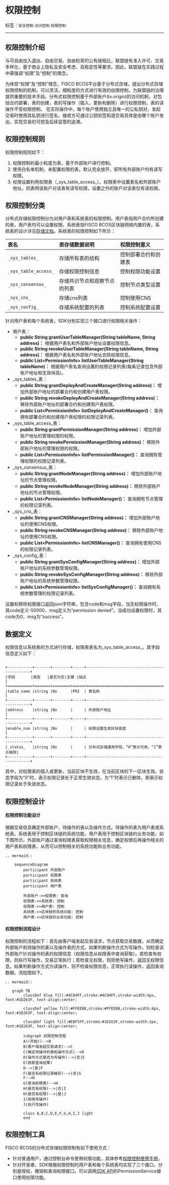 # 权限控制

标签：``安全控制`` ``访问控制`` ``权限控制`` 

----
## 权限控制介绍

与可自由加入退出、自由交易、自由检索的公有链相比，联盟链有准入许可、交易多样化、基于商业上隐私及安全考虑、高稳定性等要求。因此，联盟链在实践过程中需强调“权限”及“控制”的理念。

为体现“权限”及“控制”理念，FISCO BCOS平台基于分布式存储，提出分布式存储权限控制的机制，可以灵活，细粒度的方式进行有效的权限控制，为联盟链的治理提供重要的技术手段。分布式权限控制基于外部账户(tx.origin)的访问机制，对包括合约部署，表的创建，表的写操作（插入、更新和删除）进行权限控制，表的读操作不受权限控制。 在实际操作中，每个账户使用独立且唯一的公私钥对，发起交易时使用其私钥进行签名，接收方可通过公钥验签知道交易具体是由哪个账户发出，实现交易的可控及后续监管的追溯。     

## 权限控制规则
权限控制规则如下：    
1. 权限控制的最小粒度为表，基于外部账户进行控制。     
2. 使用白名单机制，未配置权限的表，默认完全放开，即所有外部账户均有读写权限。    
3. 权限设置利用权限表（\_sys_table_access_）。权限表中设置表名和外部账户地址，则表明该账户对该表有读写权限，设置之外的账户对该表仅有读权限。

## 权限控制分类

分布式存储权限控制分为对用户表和系统表的权限控制。用户表指用户合约所创建的表，用户表均可以设置权限。系统表指FISCO BCOS区块链网络内置的表，系统表的设计详见[存储文档](../storage/storage.md)。系统表的权限控制如下所示：   

|表名             |表存储数据说明       |权限控制意义           |
|:---------------|:-------------|:-----------|
|`_sys_tables_`      |存储所有表的结构               |控制部署合约和创建表   |
|`_sys_table_access_`|存储权限控制信息               |控制权限功能设置       |
|`_sys_consensus_`   |存储共识节点和观察节点的列表   |控制节点类型设置       |
|`_sys_cns_`         |存储cns列表                    |控制使用CNS            |
|`_sys_config_`      |存储系统配置的列表             |控制系统配置设置       |


针对用户表和每个系统表，SDK分别实现三个接口进行权限相关操作：
- 用户表：
  - **public String grantUserTableManager(String tableName, String address)：** 根据用户表名和外部账户地址设置权限信息。
  - **public String revokeUserTableManager(String tableName, String address)：** 根据用户表名和外部账户地址去除权限信息。
  - **public List\<PermissionInfo\> listUserTableManager(String tableName)：** 根据用户表名查询设置的权限记录列表(每条记录包含外部账户地址和生效块高)。
- _sys_tables_表：
  - **public String grantDeployAndCreateManager(String address)：** 增加外部账户地址的部署合约和创建用户表权限。
  - **public String revokeDeployAndCreateManager(String address)：** 移除外部账户地址的部署合约和创建用户表权限。
  - **public List\<PermissionInfo\> listDeployAndCreateManager()：** 查询拥有部署合约和创建用户表权限的权限记录列表。
- _sys_table_access_表：
  - **public String grantPermissionManager(String address)：** 增加外部账户地址的管理权限的权限。
  - **public String revokePermissionManager(String address)：** 移除外部账户地址的管理权限的权限。
  - **public List\<PermissionInfo\> listPermissionManager()：** 查询拥有管理权限的权限记录列表。
- _sys_consensus_表：
  - **public String grantNodeManager(String address)：** 增加外部账户地址的节点管理权限。
  - **public String revokeNodeManager(String address)：** 移除外部账户地址的节点管理权限。
  - **public List\<PermissionInfo\> listNodeManager()：** 查询拥有节点管理的权限记录列表。
- _sys_cns_表：
  - **public String grantCNSManager(String address)：** 增加外部账户地址的使用CNS权限。
  - **public String revokeCNSManager(String address)：** 移除外部账户地址的使用CNS权限。
  - **public List\<PermissionInfo\> listCNSManager()：** 查询拥有使用CNS的权限记录列表。
- _sys_config_表：
  - **public String grantSysConfigManager(String address)：** 增加外部账户地址的系统参数管理权限。
  - **public String revokeSysConfigManager(String address)：** 移除外部账户地址的系统参数管理权限。
  - **public List\<PermissionInfo\> listSysConfigManager()：** 查询拥有系统参数管理的权限记录列表。

设置和移除权限接口返回json字符串，包含code和msg字段，当无权限操作时，其code定义-50000，msg定义为“permission denied”。当成功设置权限时，其code为0，msg为“success”。

## 数据定义
权限信息以系统表的方式进行存储，权限表表名为_sys_table_access_，其字段信息定义如下：

```eval_rst

+-----------+-------+--------+-----+---------------------------------------------+
|字段       |类型   |是否为空|主键 |描述                                         |
+===========+=======+========+=====+=============================================+
|table_name |string |No      |PRI  | 表名称                                      |
+-----------+-------+--------+-----+---------------------------------------------+
|address    |string |No      |     | 外部账户地址                                |
+-----------+-------+--------+-----+---------------------------------------------+
|enable_num |string |No      |     | 权限设置生效区块高度                        |
+-----------+-------+--------+-----+---------------------------------------------+
|_status_   |string |No      |     | 分布式存储通用字段，“0”表示可用，“1”表示移除|
+-----------+-------+--------+-----+---------------------------------------------+

```
其中，对权限表的插入或更新，当前区块不生效，在当前区块的下一区块生效。状态字段为“0”时，表示权限记录处于正常生效状态，为“1”时表示已删除，即表示权限记录处于失效状态。  

## 权限控制设计

#### 权限控制功能设计
根据交易信息确定外部账户，待操作的表以及操作方式。待操作的表为用户表或系统表。系统表用于控制区块链的系统功能，用户表用于控制区块链的业务功能，如下图所示。外部账户通过查询权限表获取权限相关信息，确定权限后再操作相关的用户表和权限表，从而可以控制相关的系统功能和业务功能。

```eval_rst
.. mermaid::

    sequenceDiagram
        participant 外部账户
        participant 权限表
        participant 系统表
        participant 用户表

        外部账户->>权限表: 查询
        权限表->>系统表: 控制
        权限表->>用户表: 控制
        系统表->>区块链的系统功能: 控制
        用户表->>区块链的业务功能: 控制

```

#### 权限控制流程设计
权限控制的流程如下：首先由客户端发起交易请求，节点获取交易数据，从而确定外部账户和待操作的表以及操作表的方式。如果判断操作方式为写操作，则检查该外部账户针对操作的表的权限信息（权限信息从权限表中查询获取）。若检查有权限，则执行写操作，交易正常执行；若检查无权限，则拒绝写操作，返回无权限信息。如果判断操作方式为读操作，则不检查权限信息，正常执行读操作，返回查询数据。流程图如下。

```eval_rst
.. mermaid::

   graph TB
        classDef blue fill:#4C84FF,stroke:#4C84FF,stroke-width:4px, font:#1D263F, text-align:center;

        classDef yellow fill:#FFEEB8,stroke:#FFEEB8,stroke-width:4px, font:#1D263F, text-align:center;

        classDef light fill:#EBF5FF,stroke:#1D263F,stroke-width:2px,  font:#1D263F, text-align:center;

        subgraph 权限控制流程
        A((开始))-->B
        B(客户端发起交易请求)-->C
        C(确定待操作的表和操作方式)-->D
        D(操作方式是否为写操作)-->|否|E
        E(获取查询结果)
        D-->|是|F
        F(是否有权限记录缓存)-->|否|G
        F-->H
        G(查询权限表)-->H
        H(是否有权限)-->|否|I
        H(是否有权限)-->|是|J
        I(拒绝写操作)
        J(执行写操作)

        class A,B,C,D,E,F,G,H,I,J light
        end
```

## 权限控制工具

FISCO BCOS的分布式存储权限控制有如下使用方式：
- 针对普通用户，通过控制台命令使用权限功能，具体参考[权限控制使用手册](../../blockchain_dev/distributed_storage.md)。
- 针对开发者，SDK根据权限控制的用户表和每个系统表均实现了三个接口，分别是授权，撤销和查询权限接口。可以调用[SDK API](../../sdk/web3sdk/java_sdk.html#web3sdk-api)的PermissionService接口使用权限功能。
